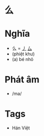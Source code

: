 # 么

# Nghĩa
* 么 = [丿](丿.md) [厶](厶.md)
* (phiệt khư)
* (a) bé nhỏ

# Phát âm
* /ma/

# Tags
* Hán Việt

